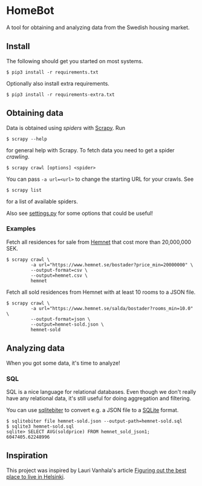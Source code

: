 # HomeBot
A tool for obtaining and analyzing data from the Swedish housing market.

## Install
The following should get you started on most systems.
```
$ pip3 install -r requirements.txt
```
Optionally also install extra requirements.
```
$ pip3 install -r requirements-extra.txt
```

## Obtaining data
Data is obtained using *spiders* with [Scrapy]. Run
```
$ scrapy --help
```
for general help with Scrapy. To fetch data you need to get a spider *crawling*.
```
$ scrapy crawl [options] <spider>
```
You can pass `-a url=<url>` to change the starting URL for your crawls. See
```
$ scrapy list
```
for a list of available spiders.

Also see [settings.py] for some options that could be useful!

### Examples
Fetch all residences for sale from [Hemnet] that cost more than 20,000,000 SEK.
```
$ scrapy crawl \
         -a url="https://www.hemnet.se/bostader?price_min=20000000" \
         --output-format=csv \
         --output=hemnet.csv \
         hemnet
```

Fetch all sold residences from Hemnet with at least 10 rooms to a JSON file.
```
$ scrapy crawl \
         -a url="https://www.hemnet.se/salda/bostader?rooms_min=10.0" \
         --output-format=json \
         --output=hemnet-sold.json \
         hemnet-sold
```

## Analyzing data
When you got some data, it's time to analyze!

### SQL
SQL is a nice language for relational databases. Even though we don't really
have any relational data, it's still useful for doing aggregation and filtering.

You can use [sqlitebiter] to convert e.g. a JSON file to a [SQLite] format. 
```
$ sqlitebiter file hemnet-sold.json --output-path=hemnet-sold.sql
$ sqlite3 hemnet-sold.sql
sqlite> SELECT AVG(soldprice) FROM hemnet_sold_json1;
6047405.62248996
```

## Inspiration
This project was inspired by Lauri Vanhala's article
[Figuring out the best place to live in Helsinki].


[Hemnet]: https://www.hemnet.se/
[Scrapy]: https://scrapy.org/
[settings.py]: homebot/settings.py
[sqlitebiter]: https://sqlitebiter.readthedocs.io/
[SQLite]: https://www.sqlite.org/
[Figuring out the best place to live in Helsinki]: http://www.wanhala.net/post/156484186523/figuring-out-the-best-place-to-live-in-helsinki
